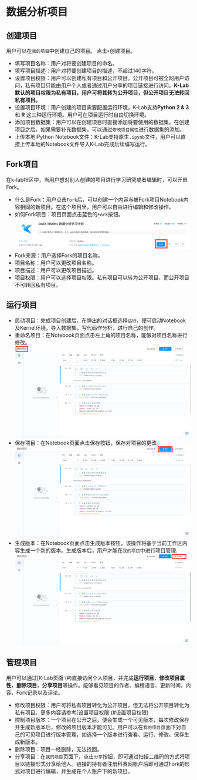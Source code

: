 # 数据分析项目
## 创建项目
用户可以在`我的项目`中创建自己的项目。
点击`+`创建项目。
* 填写项目名称：用户对将要创建项目的命名。
* 填写项目描述：用户对将要创建项目的描述，不超过140字符。
* 设置项目权限：用户可以创建私有项目和公开项目。公开项目可被全网用户访问，私有项目只能由用户个人或者通过用户分享的项目链接进行访问。**K-Lab默认的项目权限为私有项目，用户可将其转为公开项目，但公开项目无法转回私有项目。**
* 设置项目环境：用户创建的项目需要配置运行环境，K-Lab支持**Python 2 & 3** 和 **R** 这三种运行环境。用户可在项目运行时自由切换环境。
* 添加项目数据集：用户可以在创建项目时直接添加将要使用的数据集。在创建项目之后，如果需要补充数据集，可以通过`修改项目属性`进行数据集的添加。
* 上传本地IPython Notebook文件：K-Lab支持原生```.ipynb```文件，用户可以直接上传本地的Notebook文件导入K-Lab完成后续编写运行。

## Fork项目
在k-lab社区中，当用户想对别人创建的项目进行学习研究或者编辑时，可以开启Fork。
* 什么是Fork：用户点击`Fork`后，可以创建一个内容与被Fork项目Notebook内容相同的新项目。在这个项目里，用户可以自由进行编辑和修改操作。
* 如何Fork项目：项目页面点击蓝色的`Fork`按钮。
  ![image description](image/how-to-fork.png)
* Fork来源：用户选择Fork的项目名称。
* 项目名称：用户可以更改项目名称。
* 项目描述：用户可以更改项目描述。
* 项目权限：用户可以选择项目权限。私有项目可以转为公开项目，而公开项目不可转回私有项目。

## 运行项目
* 启动项目：完成项目创建后，在弹出的对话框选择`运行`，便可启动Notebook及Kernel环境，导入数据集，写代码作分析，进行自己的创作。
* 重命名项目：在Notebook页面点击左上角的项目名称，能够对项目名称进行修改。
  ![image description](image/name-of-project.png)
* 保存项目：在Notebook页面点击保存按钮，保存对项目的更改。
  ![image description](image/save.png)
* 生成版本：在Notebook页面点击生成版本按钮，该操作将基于当前工作区内容生成一个新的版本。生成版本后，用户才能在`我的项目`中进行项目管理.
  ![image description](image/new-version.png)

## 管理项目
用户可以通过[K-Lab页面`(#)直接访问个人项目，并完成**运行项目**，**修改项目属性**，**删除项目**，**分享项目**等操作。能够看见项目的作者、编程语言、更新时间，内容，Fork记录以及评论。

* 修改项目权限：用户可将私有项目转化为公开项目，但无法将公开项目转化为私有项目。更多内容请参考[设置项目权限`(#设置项目权限)
* 控制项目版本：一个项目在公开之后，便会生成一个可见版本，每次修改保存并生成新版本后，修改的项目版本才能可见。用户可以在`我的项目`页面下对自己的可见项目进行版本管理，如选择一个版本进行查看、运行、修改、保存生成新版本。
* 删除项目：项目一经删除，无法找回。
* 分享项目：在`我的项目`页面下，点击`分享`按钮，即可通过扫描二维码的方式将项目以链接形式分享给他人。链接的持有者注册科赛网账户后即可通过Fork的形式对项目进行编辑，并生成在个人账户下的新项目。